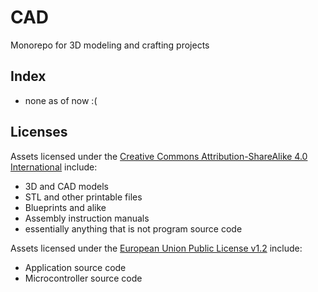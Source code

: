 # CAD
Monorepo for 3D modeling and crafting projects

## Index
- none as of now :( <!--...but I have ideas!-->

## Licenses
Assets licensed under the [Creative Commons Attribution-ShareAlike 4.0 International](LICENSE-CC-BY-SA) include:
- 3D and CAD models
- STL and other printable files
- Blueprints and alike
- Assembly instruction manuals
- essentially anything that is not program source code

Assets licensed under the [European Union Public License v1.2](LICENSE-EUPL) include:
- Application source code
- Microcontroller source code
